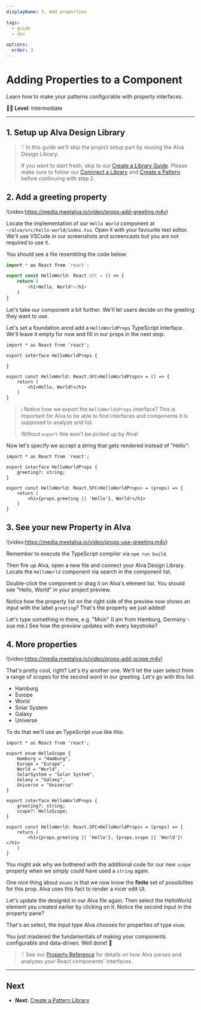 ```yaml
---
displayName: 3. Add properties

tags:
  - guide
  - dev

options:
  order: 3
---
```


# Adding Properties to a Component

 Learn how to make your patterns configurable with property interfaces.

:woman_student: **Level**: Intermediate

---

## 1. Setup up Alva Design Library

> ❔
> In this guide we'll skip the project setup
> part by reusing the Alva Design Library. 
>
> If you want to start fresh, skip to our [Create a Library Guide](./create-library.md).
> Please make sure to follow our [Connnect a Library](./library) and [Create a Pattern](./create-pattern) before 
continuing with step 2.

## 2. Add a greeting property

!(video:https://media.meetalva.io/video/props-add-greeting.m4v)

Locate the implementation of our `Hello World` component at `~/alva/src/hello-world/index.tsx`.
Open it with your favourite text editor. We'll use VSCode in our screenshots and screencasts but 
you are not required to use it.

You should see a file resembling the code below:

```ts
import * as React from 'react';

export const HelloWorld: React.SFC = () => {
	return (
		<h1>Hello, World!</h1>
	)
}
```

Let's take our component a bit further. We'll let users
decide on the greeting they want to use.

Let's set a foundation annd add a `HelloWorldProps` TypeScript interface.
We'll leave it empty for now and fill in our props in the next step.

```ts{3-5,7}
import * as React from 'react';

export interface HelloWorldProps {

}

export const HelloWorld: React.SFC<HelloWorldProps> = () => {
	return (
		<h1>Hello, World!</h1>
	)
}
```

> ℹ️
> Notice how we export the `HelloWorldsProps` interface?
> This is important for Alva to be able to find interfaces 
> and components it is supposed to analyze and list. 
> 
> Without `export` this won't be picked up by Alva!

Now let's specify we accept a string that gets rendered instead 
of "Hello":

```ts{4,9}
import * as React from 'react';

export interface HelloWorldProps {
	greeting?: string; 
}

export const HelloWorld: React.SFC<HelloWorldProps> = (props) => {
	return (
		<h1>{props.greeting || 'Hello'}, World!</h1>
	)
}
```

## 3. See your new Property in Alva

!(video:https://media.meetalva.io/video/props-use-greeting.m4v)

Remember to execute the TypeScript compiler via `npm run build`.

Then fire up Alva, open a new file and connect your Alva Design Library.
Locate the `HelloWorld` component via search in the component list.

Double-click the component or drag it on Alva's element list. You should 
see "Hello, World" in your project preview.

Notice how the property list on the right side of the preview now 
shows an input with the label `greeting`? That's the property we just added!

Let's type something in there, e.g. "Moin" (I am from Hamburg, Germany - sue me.)
See how the preview updates with every keystroke? 

## 4. More properties

!(video:https://media.meetalva.io/video/props-add-scope.m4v)

That's pretty cool, right? Let's try another one. We'll let the user
select from a range of scopes for the second word in our greeting. 
Let's go with this list:

* Hamburg
* Europe
* World
* Solar System
* Galaxy
* Universe

To do that we'll use an TypeScript `enum` like this:

```ts{3-10,14,19}
import * as React from 'react';

export enum HelloScope {
	Hamburg = "Hamburg",
	Europe = "Europe",
	World = "World",
	SolarSystem = "Solar System",
	Galaxy = "Galaxy",
	Universe = "Universe"
}

export interface HelloWorldProps {
	greeting?: string; 
	scope?: HelloScope;
}

export const HelloWorld: React.SFC<HelloWorldProps> = (props) => {
	return (
		<h1>{props.greeting || 'Hello'}, {props.scope || 'World'}!</h1>
	)
}
```

You might ask why we bothered with the additional code for our new `scope` property when we simply could have 
used a `string` again. 

One nice thing about `enums` is that we now know the **finite**
set of possibilites for this prop. Alva uses this fact to render a nicer edit UI.

Let's update the designkit in our Alva file again. Then select the HelloWorld element
you created earlier by clicking on it. Notice the second input in the property pane?

That's an select, the input type Alva chooses for properties of type `enum`.

You just mastered the fundamentals of making your components configurable and data-driven. Well done! :clap:

> ❔
> See our [Property Reference](../references/properties) for details on how Alva parses and
analyzes your React components' interfaces.

---

## Next

* **Next**: [Create a Pattern Library](./doc/docs/guides/create-library?guides-enabled=true)
